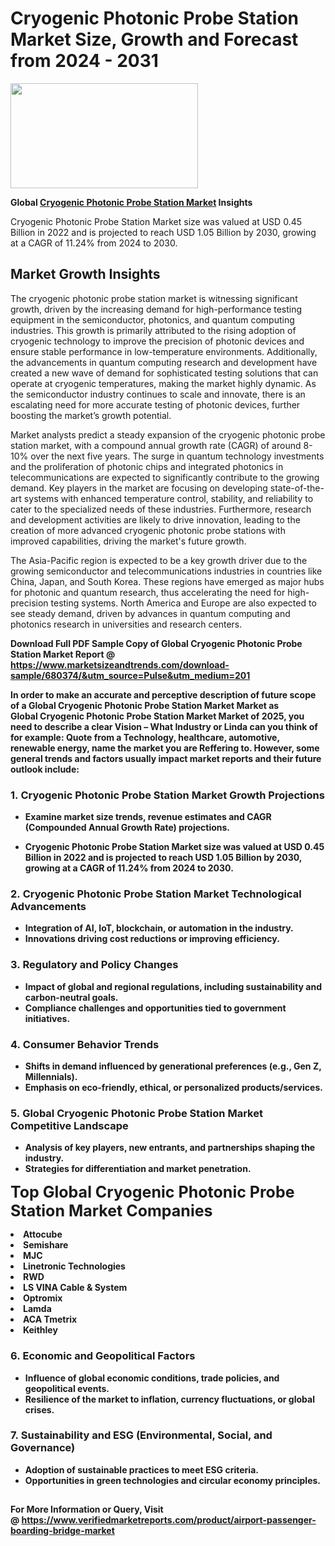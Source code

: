 <H1>Cryogenic Photonic Probe Station Market Size, Growth and Forecast from 2024 - 2031</H1><img class="aligncenter size-medium wp-image-584254" src="https://thirdeyenews.in/wp-content/uploads/2024/09/Global-Market-Research-300x168.jpeg" alt="" width="300" height="168" /><p><strong>Global&nbsp;<a href="https://www.marketsizeandtrends.com/download-sample/680374/&amp;utm_source=Pulse&amp;utm_medium=201">Cryogenic Photonic Probe Station Market</a> Insights</strong></p><p>Cryogenic Photonic Probe Station Market size was valued at USD 0.45 Billion in 2022 and is projected to reach USD 1.05 Billion by 2030, growing at a CAGR of 11.24% from 2024 to 2030.</p><p><h2>Market Growth Insights</h2> <p>The cryogenic photonic probe station market is witnessing significant growth, driven by the increasing demand for high-performance testing equipment in the semiconductor, photonics, and quantum computing industries. This growth is primarily attributed to the rising adoption of cryogenic technology to improve the precision of photonic devices and ensure stable performance in low-temperature environments. Additionally, the advancements in quantum computing research and development have created a new wave of demand for sophisticated testing solutions that can operate at cryogenic temperatures, making the market highly dynamic. As the semiconductor industry continues to scale and innovate, there is an escalating need for more accurate testing of photonic devices, further boosting the market’s growth potential.</p> <p><strong></strong></p> <p>Market analysts predict a steady expansion of the cryogenic photonic probe station market, with a compound annual growth rate (CAGR) of around 8-10% over the next five years. The surge in quantum technology investments and the proliferation of photonic chips and integrated photonics in telecommunications are expected to significantly contribute to the growing demand. Key players in the market are focusing on developing state-of-the-art systems with enhanced temperature control, stability, and reliability to cater to the specialized needs of these industries. Furthermore, research and development activities are likely to drive innovation, leading to the creation of more advanced cryogenic photonic probe stations with improved capabilities, driving the market's future growth.</p> <p>The Asia-Pacific region is expected to be a key growth driver due to the growing semiconductor and telecommunications industries in countries like China, Japan, and South Korea. These regions have emerged as major hubs for photonic and quantum research, thus accelerating the need for high-precision testing systems. North America and Europe are also expected to see steady demand, driven by advances in quantum computing and photonics research in universities and research centers.</p> <p><strong></p><p><span class=""><strong>Download Full PDF Sample Copy of Global Cryogenic Photonic Probe Station Market Report</strong> @ <a href="https://www.marketsizeandtrends.com/download-sample/680374/&amp;utm_source=Pulse&amp;utm_medium=201" target="_blank">https://www.marketsizeandtrends.com/download-sample/680374/&amp;utm_source=Pulse&amp;utm_medium=201</a></span></p><p>In order to make an accurate and perceptive description of future scope of a Global&nbsp;Cryogenic Photonic Probe Station Market Market as Global&nbsp;Cryogenic Photonic Probe Station Market Market of 2025, you need to describe a clear Vision &ndash; What Industry or Linda can you think of for example: Quote from a Technology, healthcare, automotive, renewable energy, name the market you are Reffering to. However, some general trends and factors usually impact market reports and their future outlook include:</p><h3>1.&nbsp;<strong>Cryogenic Photonic Probe Station Market Growth Projections</strong></h3><ul><li>Examine market size trends, revenue estimates and CAGR (Compounded Annual Growth Rate) projections.</li><li><p>Cryogenic Photonic Probe Station Market size was valued at USD 0.45 Billion in 2022 and is projected to reach USD 1.05 Billion by 2030, growing at a CAGR of 11.24% from 2024 to 2030.</p></li></ul><h3>2.&nbsp;<strong>Cryogenic Photonic Probe Station Market Technological Advancements</strong></h3><ul><li>Integration of AI, IoT, blockchain, or automation in the industry.</li><li>Innovations driving cost reductions or improving efficiency.</li></ul><h3>3.&nbsp;<strong>Regulatory and Policy Changes</strong></h3><ul><li>Impact of global and regional regulations, including sustainability and carbon-neutral goals.</li><li>Compliance challenges and opportunities tied to government initiatives.</li></ul><h3>4.&nbsp;<strong>Consumer Behavior Trends</strong></h3><ul><li>Shifts in demand influenced by generational preferences (e.g., Gen Z, Millennials).</li><li>Emphasis on eco-friendly, ethical, or personalized products/services.</li></ul><h3>5.&nbsp;<strong>Global Cryogenic Photonic Probe Station Market Competitive Landscape</strong></h3><ul><li>Analysis of key players, new entrants, and partnerships shaping the industry.</li><li>Strategies for differentiation and market penetration.</li></ul><p data-pm-slice="1 1 []"><span style="color: inherit; font-family: inherit; font-size: 25px;">Top Global Cryogenic Photonic Probe Station Market Companies</span></p><div class="" data-test-id=""><p><li>Attocube</li><li> Semishare</li><li> MJC</li><li> Linetronic Technologies</li><li> RWD</li><li> LS VINA Cable & System</li><li> Optromix</li><li> Lamda</li><li> ACA Tmetrix</li><li> Keithley</li></p></div><h3>6.&nbsp;<strong>Economic and Geopolitical Factors</strong></h3><ul><li>Influence of global economic conditions, trade policies, and geopolitical events.</li><li>Resilience of the market to inflation, currency fluctuations, or global crises.</li></ul><h3>7.&nbsp;<strong>Sustainability and ESG (Environmental, Social, and Governance)</strong></h3><ul><li>Adoption of sustainable practices to meet ESG criteria.</li><li>Opportunities in green technologies and circular economy principles.</li></ul><h2><strong style="font-size: 14px;">For More Information or Query, Visit @&nbsp;</strong><a style="background-color: #ffffff; font-size: 14px;" href="https://www.marketsizeandtrends.com/report/cryogenic-photonic-probe-station-market/" target="_blank">https://www.verifiedmarketreports.com/product/airport-passenger-boarding-bridge-market</a></h2>
